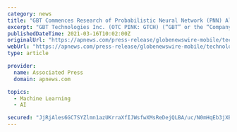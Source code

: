 ```yaml
---
category: news
title: "GBT Commences Research of Probabilistic Neural Network (PNN) Algorithms and Techniques for ..."
excerpt: "GBT Technologies Inc. (OTC PINK: GTCH) (“GBT” or the “Company”) is researching Probabilistic Neural Network (PNN) algorithms and techniques for Kirlian research. PNN is a supervised artificial neural network,"
publishedDateTime: 2021-03-16T10:02:00Z
originalUrl: "https://apnews.com/press-release/globenewswire-mobile/technology-business-corporate-news-products-and-services-integrated-circuits-c180ccd69a4a0dab5923fd3a600e87c8"
webUrl: "https://apnews.com/press-release/globenewswire-mobile/technology-business-corporate-news-products-and-services-integrated-circuits-c180ccd69a4a0dab5923fd3a600e87c8"
type: article

provider:
  name: Associated Press
  domain: apnews.com

topics:
  - Machine Learning
  - AI

secured: "JjRjAles6GC7SYZlmn1azUKrraXfIJWsfwXMsReDejQLBA/uc/N0mHqEb3jXBhujzYUSf1i3U5IWVxpb93X+Pj/+U20kTW0VtIbbi9CGhbQwSHEsI2FADlJBx1xrTCYq7wOvMhHLty1vfv3u2dRXrsfs3/LQLv2SujFY/CTuzEeQWmYMzjCo+PngKsw3MtfrKYitOl0XoVNpqrRaP+HKHVOu7Laq7+Dno4poI7ASFJJQ1m1xFi8pgngbNYSVx1y/ZOPgMSWbAB+YU8ZJwYl02RzIknii5JvECh3CDTZ91IEMulwe0foU9/nUhr/HWAegpjKBenkm2pnoozgv0f9PNPOis0fGPKM4MD8WA+Y4ViE=;iYSbaE7yqSdKa0UatwSaaA=="
---
```


